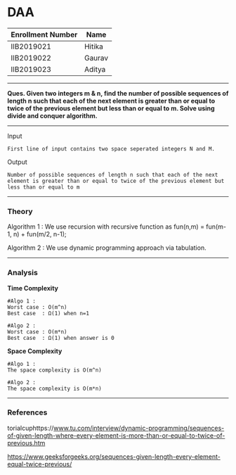 # DAA
| Enrollment Number  | Name |
| ------------- | ------------- |
| IIB2019021  | Hitika   |
| IIB2019022  | Gaurav  |
| IIB2019023 | Aditya  |

<hr />

<strong> Ques. Given two integers m & n, find the number of possible sequences of
length n such that each of the next element is greater than or equal
to twice of the previous element but less than or equal to m. Solve
using divide and conquer algorithm.
</strong>

<hr />


Input
```
First line of input contains two space seperated integers N and M.
```

Output
```
Number of possible sequences of length n such that each of the next element is greater than or equal to twice of the previous element but less than or equal to m
```
---




### Theory
Algorithm 1 : We use recursion with recursive function as fun(n,m) =  fun(m-1, n) + fun(m/2, n-1); 


Algorithm 2 : We use dynamic programming approach via tabulation.

---


### Analysis

**Time Complexity**

```
#Algo 1 :
Worst case : O(m^n)
Best case  : Ω(1) when n=1

#Algo 2 :
Worst case : O(m*n)
Best case  : Ω(1) when answer is 0
```


**Space Complexity**

```
#Algo 1 :
The space complexity is O(m^n)

#Algo 2 :
The space complexity is O(m*n)
```
---

### References

torialcuphttps://www.tu.com/interview/dynamic-programming/sequences-of-given-length-where-every-element-is-more-than-or-equal-to-twice-of-previous.htm

https://www.geeksforgeeks.org/sequences-given-length-every-element-equal-twice-previous/
